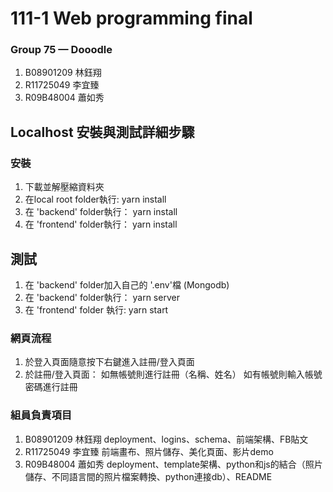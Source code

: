 # 111-1 Web programming final
### Group 75 — Dooodle
1. B08901209 林鈺翔
2. R11725049 李宜臻
3. R09B48004 蕭如秀

## Localhost 安裝與測試詳細步驟
### 安裝
1. 下載並解壓縮資料夾
2. 在local root folder執行:
    yarn install
3. 在 'backend' folder執行：
    yarn install
4. 在 'frontend' folder執行：
    yarn install
    
## 測試
1. 在 'backend' folder加入自己的 '.env'檔 (Mongodb)
2. 在 'backend' folder執行：
    yarn server
3. 在 'frontend' folder 執行:
    yarn start

### 網頁流程
1. 於登入頁面隨意按下右鍵進入註冊/登入頁面
2. 於註冊/登入頁面：
    如無帳號則進行註冊（名稱、姓名）
    如有帳號則輸入帳號密碼進行註冊
    
### 組員負責項目
1. B08901209 林鈺翔    deployment、logins、schema、前端架構、FB貼文
2. R11725049 李宜臻    前端畫布、照片儲存、美化頁面、影片demo
3. R09B48004 蕭如秀    deployment、template架構、python和js的結合（照片儲存、不同語言間的照片檔案轉換、python連接db）、README
